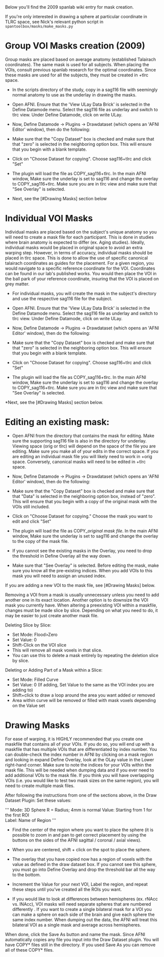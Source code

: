 Below you'll find the 2009 spanlab wiki entry for mask creation. 

If you're only interested in drawing a sphere at particular coordinate in TLRC space, see Nick's relevant python script in `spantoolbox/masks/make_masks.py`

# Group VOI Masks creation (2009)

Group masks are placed based on average anatomy (established Talairach coordinates). The same mask is used for all subjects. When placing the VOIs, consult previous spanlab research for the optimal coordinates. Since these masks are used for all the subjects, they must be created in +tlrc space.

* In the scripts directory of the study, copy in a sag116 file with seemingly normal anatomy to use as the underlay in drawing the masks. 

* Open AFNI.  Ensure that the 'View ULay Data Brick' is selected in the Define Datamode menu. Select the sag116 file as underlay and   switch to tlrc view. Under Define Datamode, click on write ULay. 

* Now, Define Datamode → Plugins → Drawdataset (which opens an 'AFNI Editor' window), then do the following:
 
* Make sure that the "Copy Dataset" box is checked and make sure that that "zero" is selected in the neighboring option box. This will ensure that you begin with a blank template. 

* Click on "Choose Dataset for copying". Choose sag116+tlrc and click "Set"

* The plugin will load the file as COPY_sag116+tlrc. In the main AFNI window, Make sure the underlay is set to sag116 and change the overlay to COPY_sag116+tlrc. Make  sure you are in tlrc view and make sure that "See Overlay" is selected.

* Next, see the [#Drawing Masks] section below

# Individual VOI Masks

Individual masks are placed based on the subject's unique anatomy so you will need to create a mask file for each participant. This is done in studies where brain anatomy is expected to differ (ex. Aging studies). Ideally, individual masks would be placed in original space to avoid an extra warping step. However, in terms of accuracy, individual masks should be placed in tlrc space. This is done to allow the use of specific canonical talairach coordinates as guides for the placement. For a given region, you would navigate to a specific reference coordinate for the VOI. Coordinates can be found in our lab's published works. You would then place the VOI in the ball park of your reference coordinate, insuring that the VOI is placed on grey matter.

* For individual masks, you will create the mask in the subject's directory and use the respective sag116 file for the subject. 

* Open AFNI. Ensure that the 'View ULay Data Brick' is selected in the Define Datamode menu. Select the sag116 file as underlay and switch to tlrc view. Under Define Datamode, click on    write ULay. 

* Now, Define Datamode → Plugins → Drawdataset (which opens an 'AFNI Editor' window), then do the following: 

* Make sure that the "Copy Dataset" box is checked and make sure that that "zero" is selected in the neighboring option box. This will ensure that you begin with a blank template. 

* Click on "Choose Dataset for copying". Choose sag116+tlrc and click "Set" 

* The plugin will load the file as COPY_sag116+tlrc. In the main AFNI window, Make sure the underlay is set to sag116 and change the overlay to COPY_sag116+tlrc. Make sure you are in tlrc view and make sure that "See Overlay" is selected. 

*Next, see the [#Drawing Masks] section below.

# Editing an existing mask:   

* Open AFNI from the directory that contains the mask for editing. Make sure the supporting sag116 file is also in the directory for underlay. Viewing space (orig or tlrc) will depend on the space of the file you are editing. Make sure you make all of your edits in the correct space. If you are editing an individual mask file you will likely need to work in +orig space. Conversely, canonical masks will need to be edited in +tlrc space. 

* Now, Define Datamode → Plugins → Drawdataset (which opens an 'AFNI Editor' window), then do the following:

* Make sure that the "Copy Dataset" box is checked and make sure that that "Data" is selected in the neighboring option box, instead of "zero". This will ensure that you begin with a copy of the original mask with the VOIs still included.

* Click on "Choose Dataset for copying." Choose the mask you want to edit and click "Set" 

* The plugin will load the file as COPY_*original mask file*. In the main AFNI window, Make sure the underlay is set to sag116 and change the overlay to the copy of the mask file. 

* If you cannot see the existing masks in the Overlay, you need to drop the threshold in Define Overlay all the way down. 

* Make sure that "See Overlay" is selected. Before editing the mask, make sure you know all the pre-existing indices. When you add VOIs to this mask you will need to assign an unused index.

If you are adding a new VOI to the mask file, see [#Drawing Masks] below. 

Removing a VOI from a mask is usually unnecessary unless you need to add another one in its exact location. Another option is to downsize the VOI mask you currently have. When altering a preexisting VOI within a maskfile, changes must be made slice by slice. Depending on what you need to do, it may be easier to just create another mask file. 
 
 Deleting Slice by Slice:
 * Set Mode: Flood>Zero
 * Set Value: 0 
 *  Shift-Click on the VOI slice
 *  This will remove all mask voxels in that slice. 
 * You can use this to delete a mask entirely by repeating the deletion slice by slice. 
 
 Deleting or Adding Part of a Mask within a Slice:
 * Set Mode: Filled Curve
 * Set Value: 0 (If adding, Set Value to the same as the VOI index you are adding to)
 * Shift+click to draw a loop around the area you want added or removed
 * Area within curve will be removed or filled with mask voxels depending on the Value set

# Drawing Masks

For ease of warping, it is HIGHLY recommended that you create one maskfile that contains all of your VOIs. If you do so, you will end up with a maskfile that has multiple VOIs that are differentiated by index number. You can double-check the index number in AFNI by clicking on a mask region and looking in expand Define Overlay, look at the OLay value in the Lower right-hand corner. Make sure to note the indices for your VOIs within the mask file. This will be needed when dumping data and if you ever need to add additional VOIs to the mask file. If you think you will have overlapping VOIs (i.e. you would like to test two mask sizes on the same region), you will need to create multiple mask files.

After following the instructions from one of the sections above, in the Draw Dataset Plugin:
Set these values:

'''
 Mode: 3D Sphere R = Radius; 4mm is normal
 Value: Starting from 1 for the first ROI  
 Label: Name of Region
'''

* Find the center of the region where you want to place the sphere (it is possible to zoom in and pan to get correct placement by using the buttons on the sides of the AFNI sagittal / coronal / axial views).  

* When you are centered, shift + click on the spot to place the sphere. 

* The overlay that you have copied now has a region of voxels with the value as defined in the draw dataset box. If you cannot see this sphere, you must go into Define Overlay and drop the threshold bar all the way to the bottom. 

* Increment the Value for your next VOI, Label the region, and repeat these steps until you’ve created all the ROIs you want.  
 
* If you would like to look at differences between hemispheres (ex. rNAcc vs. lNAcc), VOI masks will need separate spheres that are numbered differently . If you want to create a single bilateral mask for a VOI you can make a sphere on each side of the brain and give each sphere the same index number. When dumping out the data, the AFNI will treat this bilateral VOI as a single mask and average across hemispheres. 

When done, click the Save As button and name the mask. Since AFNI automatically copies any file you input into the Draw Dataset plugin. You will have COPY* files still in the directory. If you used Save As you can remove all of these COPY* files.

